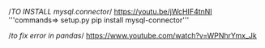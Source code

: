 /*TO INSTALL mysql.connector*/
https://youtu.be/jWcHIF4tnNI
'''commands=>
setup.py
pip install mysql-connector'''

/*to fix error in pandas*/
https://www.youtube.com/watch?v=WPNhrYmx_Jk
